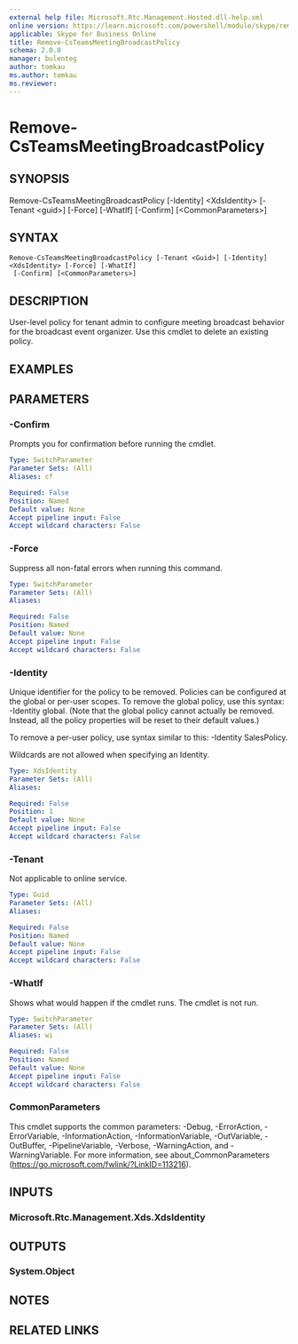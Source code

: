```yaml
---
external help file: Microsoft.Rtc.Management.Hosted.dll-help.xml
online version: https://learn.microsoft.com/powershell/module/skype/remove-csteamsmeetingbroadcastpolicy
applicable: Skype for Business Online
title: Remove-CsTeamsMeetingBroadcastPolicy
schema: 2.0.0
manager: bulenteg
author: tomkau
ms.author: tomkau
ms.reviewer:
---
```



# Remove-CsTeamsMeetingBroadcastPolicy

## SYNOPSIS
Remove-CsTeamsMeetingBroadcastPolicy \[-Identity\] \<XdsIdentity\> \[-Tenant \<guid\>\] \[-Force\] \[-WhatIf\] \[-Confirm\] \[\<CommonParameters\>\]

## SYNTAX

```
Remove-CsTeamsMeetingBroadcastPolicy [-Tenant <Guid>] [-Identity] <XdsIdentity> [-Force] [-WhatIf]
 [-Confirm] [<CommonParameters>]
```

## DESCRIPTION
User-level policy for tenant admin to configure meeting broadcast behavior for the broadcast event organizer.  Use this cmdlet to delete an existing policy.

## EXAMPLES


## PARAMETERS

### -Confirm
Prompts you for confirmation before running the cmdlet.

```yaml
Type: SwitchParameter
Parameter Sets: (All)
Aliases: cf

Required: False
Position: Named
Default value: None
Accept pipeline input: False
Accept wildcard characters: False
```

### -Force
Suppress all non-fatal errors when running this command.

```yaml
Type: SwitchParameter
Parameter Sets: (All)
Aliases:

Required: False
Position: Named
Default value: None
Accept pipeline input: False
Accept wildcard characters: False
```

### -Identity
Unique identifier for the policy to be removed. Policies can be configured at the global or per-user scopes. To remove the global policy, use this syntax: -Identity global. (Note that the global policy cannot actually be removed. Instead, all the policy properties will be reset to their default values.) 

To remove a per-user policy, use syntax similar to this: -Identity SalesPolicy.

Wildcards are not allowed when specifying an Identity.

```yaml
Type: XdsIdentity
Parameter Sets: (All)
Aliases:

Required: False
Position: 1
Default value: None
Accept pipeline input: False
Accept wildcard characters: False
```

### -Tenant
Not applicable to online service.

```yaml
Type: Guid
Parameter Sets: (All)
Aliases:

Required: False
Position: Named
Default value: None
Accept pipeline input: False
Accept wildcard characters: False
```

### -WhatIf
Shows what would happen if the cmdlet runs.
The cmdlet is not run.

```yaml
Type: SwitchParameter
Parameter Sets: (All)
Aliases: wi

Required: False
Position: Named
Default value: None
Accept pipeline input: False
Accept wildcard characters: False
```

### CommonParameters
This cmdlet supports the common parameters: -Debug, -ErrorAction, -ErrorVariable, -InformationAction, -InformationVariable, -OutVariable, -OutBuffer, -PipelineVariable, -Verbose, -WarningAction, and -WarningVariable.
For more information, see about_CommonParameters (https://go.microsoft.com/fwlink/?LinkID=113216).

## INPUTS

### Microsoft.Rtc.Management.Xds.XdsIdentity
## OUTPUTS

### System.Object
## NOTES

## RELATED LINKS
